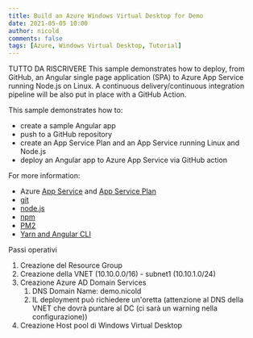 ```yaml
---
title: Build an Azure Windows Virtual Desktop for Demo
date: 2021-05-05 10:00
author: nicold
comments: false
tags: [Azure, Windows Virtual Desktop, Tutorial]
---
```


TUTTO DA RISCRIVERE This sample demonstrates how to deploy, from GitHub, an Angular single page application (SPA) to Azure App Service running Node.js on Linux. A continuous delivery/continuous integration pipeline will be also put in place with a GitHub Action.

This sample demonstrates how to:

* create a sample Angular app
* push to a GitHub repository
* create an App Service Plan and an App Service running Linux and Node.js
* deploy an Angular app to Azure App Service via GitHub action

For more information:

* Azure <a href="https://docs.microsoft.com/en-us/azure/app-service/" target="_blank">App Service</a> and <a href="https://docs.microsoft.com/en-us/azure/app-service/overview-hosting-plans" target="_blank">App Service Plan</a>
* <a href="https://git-scm.com/" target="_blank">git</a>
* <a href="https://nodejs.org/" target="_blank">node.js</a>
* <a href="https://www.npmjs.com/" target="_blank">npm</a>
* <a href="https://pm2.keymetrics.io/docs/usage/expose/" target="_blank">PM2</a>
* <a href="https://blog.angular-university.io/getting-started-with-angular-setup-a-development-environment-with-yarn-the-angular-cli-setup-an-ide/%20" target="_blank">Yarn and Angular CLI</a>


Passi operativi

1. Creazione del Resource Group
2. Creazione della VNET (10.10.0.0/16) - subnet1 (10.10.1.0/24)
3. Creazione Azure AD Domain Services
    1. DNS Domain Name: demo.nicold
    2. IL deployment può richiedere un'oretta
    (attenzione al DNS della VNET che dovrà puntare al DC (ci sarà un warning nella configurazione))
4. Creazione Host pool di Windows Virtual Desktop